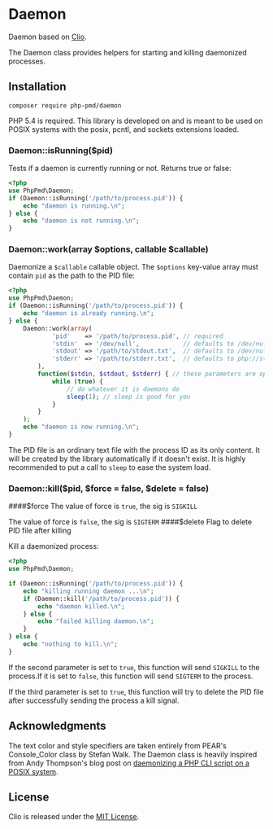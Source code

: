 # Daemon
Daemon based on [Clio](https://github.com/nramenta/clio).

The Daemon class provides helpers for starting and killing daemonized processes.

## Installation
```
composer require php-pmd/daemon
```

PHP 5.4 is required. This library is developed on and is meant to be used on
POSIX systems with the posix, pcntl, and sockets extensions loaded.

### Daemon::isRunning($pid)

Tests if a daemon is currently running or not. Returns true or false:

```php
<?php
use PhpPmd\Daemon;
if (Daemon::isRunning('/path/to/process.pid')) {
    echo "daemon is running.\n";
} else {
    echo "daemon is not running.\n";
}
```

### Daemon::work(array $options, callable $callable)

Daemonize a `$callable` callable object. The `$options` key-value array must
contain `pid` as the path to the PID file:

```php
<?php
use PhpPmd\Daemon;
if (Daemon::isRunning('/path/to/process.pid')) {
    echo "daemon is already running.\n";
} else {
    Daemon::work(array(
            'pid'    => '/path/to/process.pid', // required
            'stdin'  => '/dev/null',            // defaults to /dev/null
            'stdout' => '/path/to/stdout.txt',  // defaults to /dev/null
            'stderr' => '/path/to/stderr.txt',  // defaults to php://stdout
        ),
        function($stdin, $stdout, $stderr) { // these parameters are optional
            while (true) {
                // do whatever it is daemons do
                sleep(1); // sleep is good for you
            }
        }
    );
    echo "daemon is now running.\n";
}
```

The PID file is an ordinary text file with the process ID as its only content.
It will be created by the library automatically if it doesn't exist. It is
highly recommended to put a call to `sleep` to ease the system load.

### Daemon::kill($pid, $force = false, $delete = false)
####$force
The value of force is `true`, the sig is `SIGKILL`

The value of force is `false`, the sig is `SIGTERM`
####$delete
Flag to delete PID file after killing

Kill a daemonized process:

```php
<?php
use PhpPmd\Daemon;

if (Daemon::isRunning('/path/to/process.pid')) {
    echo "killing running daemon ...\n";
    if (Daemon::kill('/path/to/process.pid')) {
        echo "daemon killed.\n";
    } else {
        echo "failed killing daemon.\n";
    }
} else {
    echo "nothing to kill.\n";
}
```

If the second parameter is set to `true`, this function will send `SIGKILL` to the process.If it is set to `false`, this function will send `SIGTERM` to the process.

If the third parameter is set to `true`, this function will try to delete the
PID file after successfully sending the process a kill signal. 

## Acknowledgments

The text color and style specifiers are taken entirely from PEAR's Console_Color
class by Stefan Walk. The Daemon class is heavily inspired from Andy Thompson's
blog post on [daemonizing a PHP CLI script on a POSIX system][post].

## License

Clio is released under the [MIT License][MIT].

[Composer]: http://getcomposer.org/
[MIT]: http://en.wikipedia.org/wiki/MIT_License
[post]: http://andytson.com/blog/2010/05/daemonising-a-php-cli-script-on-a-posix-system/

